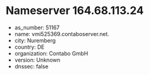 # Nameserver 164.68.113.24

* as_number: 51167
* name: vmi525369.contaboserver.net.
* city: Nuremberg
* country: DE
* organization: Contabo GmbH
* version: Unknown
* dnssec: false
